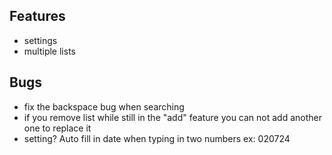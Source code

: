 ## Features
- settings
- multiple lists

## Bugs
- fix the backspace bug when searching
- if you remove list while still in the "add" feature you can not add another one to replace it
- setting? Auto fill in date when typing in two numbers ex: 020724

